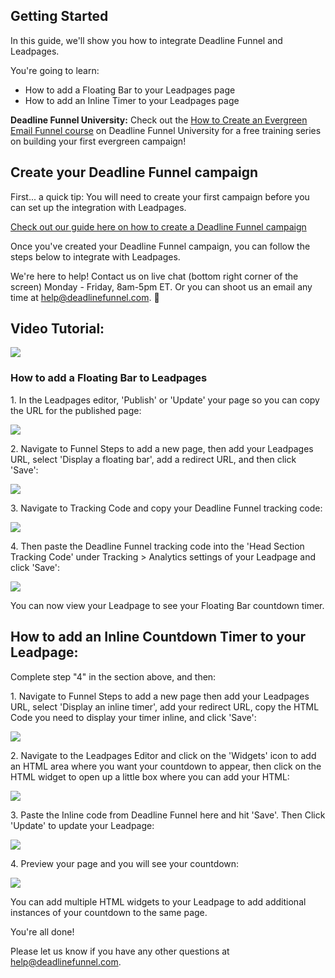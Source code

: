 ## Getting Started

In this guide, we'll show you how to integrate Deadline Funnel and Leadpages.

You're going to learn:

  * How to add a Floating Bar to your Leadpages page
  * How to add an Inline Timer to your Leadpages page

**Deadline Funnel University:** Check out the [How to Create an Evergreen
Email Funnel course](https://university.deadlinefunnel.com/courses/evergreen)
on Deadline Funnel University for a free training series on building your
first evergreen campaign!

##  Create your Deadline Funnel campaign

First... a quick tip: You will need to create your first campaign before you
can set up the integration with Leadpages.

[Check out our guide here on how to create a Deadline Funnel
campaign](https://documentation.deadlinefunnel.com/article/629-how-to-create-a-deadline-funnel-campaign)  

Once you've created your Deadline Funnel campaign, you can follow the steps
below to integrate with Leadpages.

We're here to help! Contact us on live chat (bottom right corner of the
screen) Monday - Friday, 8am-5pm ET. Or you can shoot us an email any time at
help@deadlinefunnel.com. 🙂

##  Video Tutorial:

![](https://fast.wistia.com/embed/medias/yh1pjs3wsv/swatch)

### How to add a Floating Bar to Leadpages

1\.  In the Leadpages editor, 'Publish' or 'Update' your page so you can copy the URL for the published page: 

![](https://d33v4339jhl8k0.cloudfront.net/docs/assets/53974d6ce4b0c76107b109d1/images/578ea1e1c6979160ca144f10/file-mkH4M2I3jw.png)


2\. Navigate to Funnel Steps to add a new page, then add your Leadpages URL, select 'Display a floating bar', add a redirect URL, and then click 'Save': 

![](https://d33v4339jhl8k0.cloudfront.net/docs/assets/53974d6ce4b0c76107b109d1/images/5c783c362c7d3a0cb932155e/file-JDPyIgnWsG.png)


3\. Navigate to Tracking Code and copy your Deadline Funnel tracking code: 

![](https://d33v4339jhl8k0.cloudfront.net/docs/assets/53974d6ce4b0c76107b109d1/images/5a7b84f70428634376cfec58/file-nCV9LRDZSb.png)


4\. Then paste the Deadline Funnel tracking code into the 'Head Section Tracking Code' under Tracking > Analytics settings of your Leadpage and click 'Save': 

![](https://d33v4339jhl8k0.cloudfront.net/docs/assets/53974d6ce4b0c76107b109d1/images/5a983c0904286374f70875aa/file-sQ2C2lbKyq.png)

You can now view your Leadpage to see your Floating Bar countdown timer.

## How to add an Inline Countdown Timer to your Leadpage:

Complete step "4" in the section above, and then:

1\.  Navigate to Funnel Steps to add a new page then add your Leadpages URL, select 'Display an inline timer', add your redirect URL, copy the HTML Code you need to display your timer inline, and click 'Save': 

![](https://d33v4339jhl8k0.cloudfront.net/docs/assets/53974d6ce4b0c76107b109d1/images/5c783cd22c7d3a0cb9321570/file-hMgAYWDhqC.png)


2\. Navigate to the Leadpages Editor and click on the 'Widgets' icon to add an HTML area where you want your countdown to appear, then click on the HTML widget to open up a little box where you can add your HTML: 

![](https://d33v4339jhl8k0.cloudfront.net/docs/assets/53974d6ce4b0c76107b109d1/images/595d20010428637ff8d450e1/file-wxjOyOlduP.gif)


3\. Paste the Inline code from Deadline Funnel here and hit 'Save'. Then Click 'Update' to update your Leadpage: 

![](https://d33v4339jhl8k0.cloudfront.net/docs/assets/53974d6ce4b0c76107b109d1/images/578ea7c49033602936036f1a/file-36DLBmtHmN.png)


4\. Preview your page and you will see your countdown: 

![](https://d33v4339jhl8k0.cloudfront.net/docs/assets/53974d6ce4b0c76107b109d1/images/578ea8909033602936036f23/file-SZYioYAkDD.png)

You can add multiple HTML widgets to your Leadpage to add additional instances
of your countdown to the same page.

You're all done!

Please let us know if you have any other questions at
[help@deadlinefunnel.com](mailto:mailto:help@deadlinefunnel.com).

